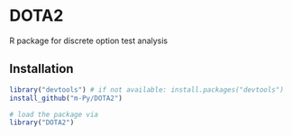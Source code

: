 # DOTA2
R package for discrete option test analysis

## Installation

```R
library("devtools") # if not available: install.packages("devtools")
install_github("m-Py/DOTA2")

# load the package via 
library("DOTA2")
```

